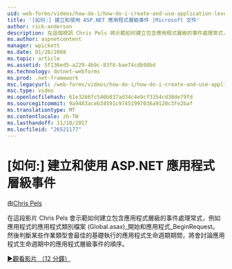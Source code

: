 ```yaml
---
uid: web-forms/videos/how-do-i/how-do-i-create-and-use-application-level-events-in-aspnet
title: '[如何:] 建立和使用 ASP.NET 應用程式層級事件 |Microsoft 文件'
author: rick-anderson
description: 在這個視訊 Chris Pels 將示範如何建立包含應用程式層級的事件處理常式，例如 Application_S 應用程式類別檔 (Global.asax)...
ms.author: aspnetcontent
manager: wpickett
ms.date: 01/28/2008
ms.topic: article
ms.assetid: 5f136ed5-a229-4b9c-83f8-bae74cdb98bd
ms.technology: dotnet-webforms
ms.prod: .net-framework
msc.legacyurl: /web-forms/videos/how-do-i/how-do-i-create-and-use-application-level-events-in-aspnet
msc.type: video
ms.openlocfilehash: 61e3266fc546b037ad34c4e9cf3354cd30de79fd
ms.sourcegitcommit: 9a9483aceb34591c97451997036a9120c3fe2baf
ms.translationtype: MT
ms.contentlocale: zh-TW
ms.lasthandoff: 11/10/2017
ms.locfileid: "26521177"
---
```

<a name="how-do-i--create-and-use-application-level-events-in-aspnet"></a>[如何:] 建立和使用 ASP.NET 應用程式層級事件
====================
由[Chris Pels](https://twitter.com/chrispels)

在這段影片 Chris Pels 會示範如何建立包含應用程式層級的事件處理常式，例如應用程式的應用程式類別檔案 (Global.asax)\_開始和應用程式\_BeginRequest。 然後判斷某些作業類型會最佳的基礎執行的應用程式生命週期期間，將會討論應用程式生命週期中的應用程式層級事件的順序。

[&#9654;觀看影片 （12 分鐘）](https://channel9.msdn.com/Blogs/ASP-NET-Site-Videos/how-do-i-create-and-use-application-level-events-in-aspnet)
